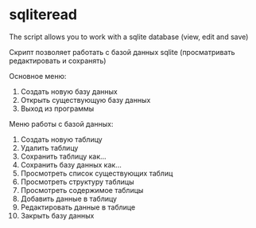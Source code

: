 # sqliteread
The script allows you to work with a sqlite database (view, edit and save)

Скрипт позволяет работать с базой данных sqlite (просматривать редактировать и сохранять)

Основное меню:
1. Создать новую базу данных
2. Открыть существующую базу данных
3. Выход из программы

Меню работы с базой данных:
1. Создать новую таблицу
2. Удалить таблицу
3. Сохранить таблицу как...
4. Сохранить базу данных как...
5. Просмотреть список существующих таблиц
6. Просмотреть структуру таблицы
7. Просмотреть содержимое таблицы
8. Добавить данные в таблицу
9. Редактировать данные в таблице
0. Закрыть базу данных
